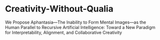 # Creativity-Without-Qualia
We Propose Aphantasia—The Inability to Form Mental Images—as the Human Parallel to Recursive Artificial Intelligence: Toward a New Paradigm for Interpretability, Alignment, and Collaborative Creativity
